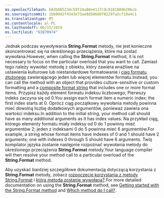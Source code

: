 ```yaml
---
ms.openlocfilehash: b8db885234c59f24a88e4117c9c9181004b20bcb
ms.sourcegitcommit: 1bb00d2f4343e73ae8d58668f02297a3cf10a4c1
ms.translationtype: MT
ms.contentlocale: pl-PL
ms.lasthandoff: 06/15/2019
ms.locfileid: "63870974"
---
```

 
<span data-ttu-id="2ac14-101">Jednak podczas wywoływania **String.Format** metody, nie jest konieczne skoncentrować się na określonego przeciążenia, które ma zostać wywołana.</span><span class="sxs-lookup"><span data-stu-id="2ac14-101">However, when calling the **String.Format** method, it is not necessary to focus on the particular overload that you want to call.</span></span> <span data-ttu-id="2ac14-102">Zamiast tego należy wywołać metodę z obiektu, który zawiera wrażliwe na ustawienia kulturowe lub niestandardowe formatowanie i [ciąg formatu złożonego](~/docs/standard/base-types/composite-formatting.md) zawierającego jeden lub więcej elementów formatu.</span><span class="sxs-lookup"><span data-stu-id="2ac14-102">Instead, you can call the method with an object that provides culture-sensitive or custom formatting and a [composite format string](~/docs/standard/base-types/composite-formatting.md) that includes one or more format items.</span></span> <span data-ttu-id="2ac14-103">Przypisz każdy element formatu indeksu liczbowego; Pierwszy indeks zaczyna się od 0.</span><span class="sxs-lookup"><span data-stu-id="2ac14-103">You assign each format item a numeric index; the first index starts at 0.</span></span> <span data-ttu-id="2ac14-104">Oprócz ciąg początkowy wywołania metody powinna mieć dowolną liczbę dodatkowych argumentów, ponieważ zawiera ona wartości indeksu.</span><span class="sxs-lookup"><span data-stu-id="2ac14-104">In addition to the initial string, your method call should have as many additional arguments as it has index values.</span></span> <span data-ttu-id="2ac14-105">Na przykład ciąg, którego elementy formatu miały indeksy od 0 do 1 powinny mieć argumentów 2; jeden z indeksami 0 do 5 powinna mieć 6 argumentów.</span><span class="sxs-lookup"><span data-stu-id="2ac14-105">For example, a string whose format items have indexes of 0 and 1 should have 2 arguments; one with indexes 0 through 5 should have 6 arguments.</span></span> <span data-ttu-id="2ac14-106">Twój kompilator języka zostanie następnie rozpoznać wywołania metody do określonego przeciążenia **String.Format** metody.</span><span class="sxs-lookup"><span data-stu-id="2ac14-106">Your language compiler will then resolve your method call to a particular overload of the **String.Format** method.</span></span>   

<span data-ttu-id="2ac14-107">Aby uzyskać bardziej szczegółowe dokumentacją dotyczącą korzystania z **String.Format** metody, zobacz [rozpoczęcie korzystania z metody String.Format](#Starting) i [która metoda zostanie wywołana?](#FTaskList).</span><span class="sxs-lookup"><span data-stu-id="2ac14-107">For more detailed documentation on using the **String.Format** method, see [Getting started with the String.Format method](#Starting) and [Which method do I call?](#FTaskList).</span></span>   
